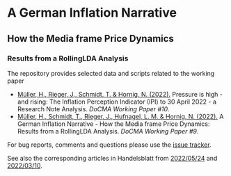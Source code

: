 # A German Inflation Narrative
## How the Media frame Price Dynamics
### Results from a RollingLDA Analysis
The repository provides selected data and scripts related to the working paper

* [Müller, H., Rieger, J., Schmidt, T. & Hornig, N. (2022).](https://doi.org/10.17877/DE290R-22769) Pressure is high - and rising: The Inflation Perception Indicator (IPI) to 30 April 2022 - a Research Note Analysis. *DoCMA Working Paper #10*.
* [Müller, H., Schmidt, T., Rieger, J., Hufnagel, L. M. & Hornig, N. (2022).](https://doi.org/10.17877/de290r-22632) A German Inflation Narrative - How the Media frame Price Dynamics: Results from a RollingLDA Analysis. *DoCMA Working Paper #9*.

For bug reports, comments and questions please use the [issue tracker](https://github.com/JonasRieger/ipi/issues).

See also the corresponding articles in Handelsblatt from [2022/05/24](https://www.handelsblatt.com/28369000.html) and [2022/03/10](https://www.handelsblatt.com/28146862.html).
